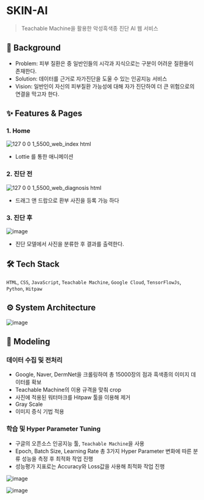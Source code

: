 # SKIN-AI

> Teachable Machine을 활용한 악성흑색종 진단 AI 웹 서비스

## 🤔 Background

- Problem: 피부 질환은 중 일반인들의 시각과 지식으로는 구분이 어려운 질환들이 존재한다.
- Solution: 데이터를 근거로 자가진단을 도울 수 있는 인공지능 서비스
- Vision: 일반인이 자신의 피부질환 가능성에 대해 자가 진단하여 더 큰 위험으로의 연결을 막고자 한다.

## ✨ Features & Pages

### 1. Home

![127 0 0 1_5500_web_index html](https://user-images.githubusercontent.com/90181028/211202836-b2318be0-9f87-4f7f-9b52-061cd9145715.png)

- Lottie 를 통한 애니메이션

### 2. 진단 전

![127 0 0 1_5500_web_diagnosis html](https://user-images.githubusercontent.com/90181028/211202840-c050779a-b1c6-4fa9-9a32-e1bf3b47d7ef.png)

- 드래그 앤 드랍으로 환부 사진을 등록 가능 하다

### 3. 진단 후

![image](https://user-images.githubusercontent.com/90181028/211202827-1d7e30e9-86f6-4245-aa7f-41c1cc807995.png)

- 진단 모델에서 사진을 분류한 후 결과를 출력한다.

## 🛠 Tech Stack

`HTML`, `CSS`, `JavaScript`, `Teachable Machine`, `Google Cloud`, `TensorFlowJs`, `Python`, `Hitpaw`

## ⚙️ System Architecture

![image](https://user-images.githubusercontent.com/90181028/206637646-3c9568ae-efb7-46af-a6a2-f13c12d9eda1.png)

## 👾 Modeling

### 데이터 수집 및 전처리
- Google, Naver, DermNet을 크롤링하여 총 15000장의 점과 흑색종의 이미지 데이터를 확보
- Teachable Machine의 이용 규격을 맞춰 crop
- 사진에 적용된 워터마크를 Hitpaw 툴을 이용해 제거
- Gray Scale
- 이미지 증식 기법 적용

### 학습 및 Hyper Parameter Tuning

- 구글의 오픈소스 인공지능 툴, `Teachable Machine`을 사용
- Epoch, Batch Size, Learning Rate 총 3가지 Hyper Parameter 변화에 따른 분류 성능을 측정 후 최적화 작업 진행
- 성능평가 지표로는 Accuracy와 Loss값을 사용해 최적화 작업 진행

![image](https://user-images.githubusercontent.com/90181028/211203581-7dc48d20-15eb-496a-9e49-b97c617bd960.png)

![image](https://user-images.githubusercontent.com/90181028/211203245-da35d8a3-e2fe-437d-8e88-3fc463c67fb1.png)





